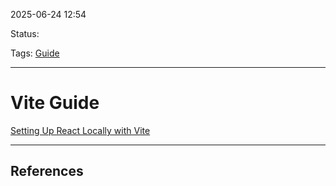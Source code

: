
2025-06-24 12:54

Status:

Tags: [Guide](../../3%20-%20Tags/Guide.md)

---
# Vite Guide
 [Setting Up React Locally with Vite](../FrontEnd%20Material/React/Setting%20Up%20React%20Locally%20with%20Vite.md)

---
## References
